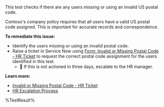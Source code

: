 
This test checks if there are any users missing or using an invalid US postal code.

Contoso's company policy requires that all users have a valid US postal code assigned. This is important for accurate records and correspondence.

**To remediate this issue:**

- Identify the users missing or using an invalid postal code.
- Raise a ticket in Service Now using [Form: Invalid or Missing Postal Code - HR Ticket](https://contoso.service-now.com/pcmissing) to request the correct postal code assignment for the users identified in this test.
  - 🔺 If this is not actioned in three days, escalate to the HR manager.

**Learn more:**

- [Invalid or Missing Postal Code - HR Ticket](https://contoso.service-now.com/pcmissing)
- [HR Escalation Process](https://contoso.service-now.com/hrescalation)

<!--- Results --->

%TestResult%